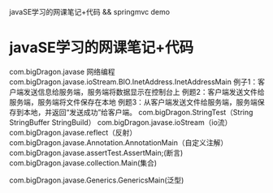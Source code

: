 javaSE学习的网课笔记+代码  && springmvc demo

# javaSE学习的网课笔记+代码
com.bigDragon.javase
    网络编程 com.bigDragon.javase.ioStream.BIO.InetAddress.InetAddressMain
        例子1：客户端发送信息给服务端，服务端将数据显示在控制台上
        例题2：客户端发送文件给服务端，服务端将文件保存在本地
        例题3：从客户端发送文件给服务端，服务端保存到本地，并返回“发送成功”给客户端。
    com.bigDragon.StringTest（String StringBuffer StringBuild）
    com.bigDragon.javase.ioStream（io流）
    com.bigDragon.javase.reflect（反射）
    com.bigDragon.javase.Annotation.AnnotationMain（自定义注解）
    com.bigDragon.javase.assertTest.AssertMain;(断言)
    com.bigDragon.javase.collection.Main(集合)

com.bigDragon.javase.Generics.GenericsMain(泛型)
    
